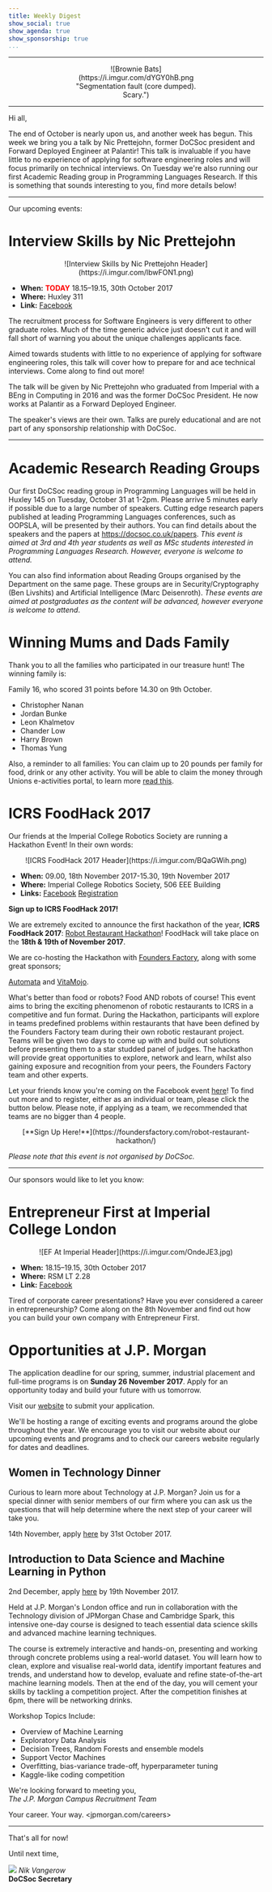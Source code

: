 ```yaml
---
title: Weekly Digest
show_social: true
show_agenda: true
show_sponsorship: true
...
```


---

<center>
<div style="position:relative;width:50%">
    ![Brownie Bats](https://i.imgur.com/dYGY0hB.png "Segmentation fault (core dumped). Scary.")
</div>
</center>

---

Hi all, 

The end of October is nearly upon us, and another week has begun. This week
we bring you a talk by Nic Prettejohn, former DoCSoc president and Forward
Deployed Engineer at Palantir! This talk is invaluable if you have little to
no experience of applying for software engineering roles and will focus
primarily on technical interviews. On Tuesday we're also running our first
Academic Reading group in Programming Languages Research. If this is
something that sounds interesting to you, find more details below!

---

Our upcoming events:

# Interview Skills by Nic Prettejohn

<center>
    ![Interview Skills by Nic Prettejohn Header](https://i.imgur.com/lbwFON1.png)
</center>

- **When:** **<font color="red">TODAY</font>** 18.15–19.15, 30th October 2017
- **Where:** Huxley 311
- **Link:** [Facebook](https://www.facebook.com/events/817598251747192/)

The recruitment process for Software Engineers is very different to other
graduate roles. Much of the time generic advice just doesn't cut it and will
fall short of warning you about the unique challenges applicants face.

Aimed towards students with little to no experience of applying for software
engineering roles, this talk will cover how to prepare for and ace technical
interviews. Come along to find out more!

The talk will be given by Nic Prettejohn who graduated from Imperial with a
BEng in Computing in 2016 and was the former DoCSoc President. He now works
at Palantir as a Forward Deployed Engineer.

The speaker's views are their own. Talks are purely educational and are not
part of any sponsorship relationship with DoCSoc.

---

# Academic Research Reading Groups

Our first DoCSoc reading group in Programming Languages will be held in
Huxley 145 on Tuesday, October 31 at 1-2pm. Please arrive 5 minutes early if
possible due to a large number of speakers. Cutting edge research papers
published at leading Programming Languages conferences, such as OOPSLA, will
be presented by their authors. You can find details about the speakers and
the papers at <https://docsoc.co.uk/papers>. *This event is aimed at 3rd and
4th year students as well as MSc students interested in Programming Languages
Research. However, everyone is welcome to attend.*

You can also find information about Reading Groups organised by the
Department on the same page. These groups are in Security/Cryptography (Ben
Livshits) and Artificial Intelligence (Marc Deisenroth). *These events are
aimed at postgraduates as the content will be advanced, however everyone is
welcome to attend*.

# Winning Mums and Dads Family

Thank you to all the families who participated in our treasure hunt! The
winning family is:

Family 16, who scored 31 points before 14.30 on 9th October.
- Christopher Nanan
- Jordan Bunke
- Leon Khalmetov
- Chander Low
- Harry Brown
- Thomas Yung

Also, a reminder to all families: You can claim up to 20 pounds per family
for food, drink or any other activity. You will be able to claim the money
through Unions e-activities portal, to learn more [read
this](https://www.imperialcollegeunion.org/sites/default/files/Making%20a%20Claim%20July%202016.pdf).

# ICRS FoodHack 2017

Our friends at the Imperial College Robotics Society are running a Hackathon
Event! In their own words:

<center>
    ![ICRS FoodHack 2017 Header](https://i.imgur.com/BQaGWih.png)
</center>

- **When:** 09.00, 18th November 2017-15.30, 19th November 2017
- **Where:** Imperial College Robotics Society, 506 EEE Building
- **Links:** [Facebook](https://www.facebook.com/events/1410061225709920/) [Registration](https://foundersfactory.com/robot-restaurant-hackathon/)

**Sign up to ICRS FoodHack 2017!**

We are extremely excited to announce the first hackathon of the year, **ICRS
FoodHack 2017**: [Robot Restaurant
Hackathon](https://foundersfactory.com/robot-restaurant-hackathon/)! FoodHack
will take place on the **18th &amp; 19th of November 2017**.

We are co-hosting the Hackathon with [Founders
Factory](http://www.foundersfactory.com/), along with some great sponsors;

[Automata](https://getautomata.com/) and
[VitaMojo](https://www.vitamojo.com/#/index).
 
What's better than food or robots? Food AND robots of course! This event aims
to bring the exciting phenomenon of robotic restaurants to ICRS in a
competitive and fun format. During the Hackathon, participants will explore
in teams predefined problems within restaurants that have been defined by the
Founders Factory team during their own robotic restaurant project. Teams will
be given two days to come up with and build out solutions before presenting
them to a star studded panel of judges. The hackathon will provide great
opportunities to explore, network and learn, whilst also gaining exposure and
recognition from your peers, the Founders Factory team and other experts.
 
Let your friends know you're coming on the Facebook event
[here](https://www.facebook.com/events/1410061225709920/)! To find out more
and to register, either as an individual or team, please click the button
below. Please note, if applying as a team, we recommended that teams are no
bigger than 4 people.

<center>
    [**Sign Up Here!**](https://foundersfactory.com/robot-restaurant-hackathon/)
</center>

*Please note that this event is not organised by DoCSoc.*

---

Our sponsors would like to let you know:

# Entrepreneur First at Imperial College London

<center>
    ![EF At Imperial Header](https://i.imgur.com/OndeJE3.jpg)
</center>

- **When:**  18.15–19.15, 30th October 2017
- **Where:** RSM LT 2.28
- **Link:** [Facebook](https://www.facebook.com/events/817598251747192/)

Tired of corporate career presentations? Have you ever considered a career in
entrepreneurship? Come along on the 8th November and find out how you can
build your own company with Entrepreneur First.

# Opportunities at J.P. Morgan

The application deadline for our spring, summer, industrial placement and
full-time programs is on **Sunday 26 November 2017**. Apply for an
opportunity today and build your future with us tomorrow.

Visit our
[website](http://careers.jpmorgan.com/careers/apply-students?jp_cmp=en/jpm_Deadline_All_Programs_apply/ema/emea/body)
to submit your application.

We'll be hosting a range of exciting events and programs around the globe
throughout the year. We encourage you to visit our website about our upcoming
events and programs and to check our careers website regularly for dates and
deadlines.

## Women in Technology Dinner

Curious to learn more about Technology at J.P. Morgan? Join us for a special
dinner with senior members of our firm where you can ask us the questions
that will help determine where the next step of your career will take you.

14th November, apply
[here](https://jpmc.recsolucampus.com/exeventreg.php?file=CampusList&event_loc_id=1915&eventid=25858&language_id=0)
by 31st October 2017.

## Introduction to Data Science and Machine Learning in Python

2nd December, apply
[here](https://jpmc.recsolucampus.com/exeventreg.php?file=CampusList&event_loc_id=1915&eventid=25338)
by 19th November 2017.

Held at J.P. Morgan's London office and run in collaboration with the
Technology division of JPMorgan Chase and Cambridge Spark, this intensive
one-day course is designed to teach essential data science skills and
advanced machine learning techniques.

The course is extremely interactive and hands-on, presenting and working
through concrete problems using a real-world dataset. You will learn how to
clean, explore and visualise real-world data, identify important features and
trends, and understand how to develop, evaluate and refine state-of-the-art
machine learning models. Then at the end of the day, you will cement your
skills by tackling a competition project. After the competition finishes at
6pm, there will be networking drinks.

Workshop Topics Include:

- Overview of Machine Learning
- Exploratory Data Analysis
- Decision Trees, Random Forests and ensemble models
- Support Vector Machines
- Overfitting, bias-variance trade-off, hyperparameter tuning
- Kaggle-like coding competition

We're looking forward to meeting you,<br>
*The J.P. Morgan Campus Recruitment Team*

Your career. Your way. <jpmorgan.com/careers>

---

That's all for now!

Until next time,

[![](http://i.imgur.com/mwEtDPb.png)](https://www.fb.com/nik.vangerow) *Nik
Vangerow*<br>**DoCSoc Secretary**